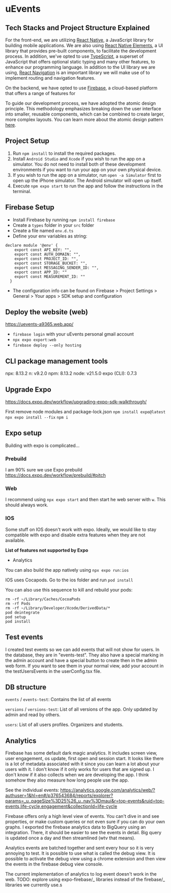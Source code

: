 # uEvents

## Tech Stacks and Project Structure Explained

For the front-end, we are utilizing [React Native](https://reactnative.dev/), a JavaScript library for building mobile applications. We are also using [React Native Elements](https://reactnativeelements.com/), a UI library that provides pre-built components, to facilitate the development process. In addition, we've opted to use [TypeScript](https://www.typescriptlang.org/), a superset of JavaScript that offers optional static typing and many other features, to enhance our programming language. In addition to the UI library we are using, [React Navigation](https://reactnavigation.org/) is an important library we will make use of to implement routing and navigation features.

On the backend, we have opted to use [Firebase](https://firebase.google.com/), a cloud-based platform that offers a range of features for

To guide our development process, we have adopted the atomic design principle. This methodology emphasizes breaking down the user interface into smaller, reusable components, which can be combined to create larger, more complex layouts. You can learn more about the atomic design pattern [here](https://xd.adobe.com/ideas/process/ui-design/atomic-design-principles-methodology-101/).

## Project Setup

1. Run `npm install` to install the required packages.
2. Install `Android Studio` and `Xcode` if you wish to run the app on a simulator. You do not need to install both of these development environments if you want to run your app on your own physical device.
3. If you wish to run the app on a simulator, run `open -a Simulator` first to open up the iPhone simulator. The Android simulator will open up itself.
4. Execute `npm expo start` to run the app and follow the instructions in the terminal.

## Firebase Setup

- Install Firebase by running `npm install firebase`
- Create a `types` folder in your `src` folder
- Create a file named `env.d.ts`
- Define your env variables as string:

```
declare module '@env' {
    export const API_KEY: "",
    export const AUTH_DOMAIN: "",
    export const PROJECT_ID: "",
    export const STORAGE_BUCKET: "",
    export const MESSAGING_SENDER_ID: "",
    export const APP_ID: ""
    export const MEASUREMENT_ID: ""
  }
```

- The configuration info can be found on Firebase > Project Settings > General > Your apps > SDK setup and configuration

## Deploy the website (web)

https://uevents-a9365.web.app/

- `firebase login` with your uEvents personal gmail account
- `npx expo export:web`
- `firebase deploy --only hosting`

## CLI package management tools

npx: 8.13.2
n: v9.2.0
npm: 8.13.2
node: v21.5.0
expo (CLI): 0.7.3

## Upgrade Expo

https://docs.expo.dev/workflow/upgrading-expo-sdk-walkthrough/

First remove node modules and package-lock.json
`npm install expo@latest`
`npx expo install --fix`
`npm i`

## Expo setup

Building with expo is complicated...

### Prebuild

I am 90% sure we use Expo prebuild https://docs.expo.dev/workflow/prebuild/#pitch

### Web

I recommend using `npx expo start` and then start he web server with `w`. This should always work.

### IOS

Some stuff on IOS doesn't work with expo. Ideally, we would like to stay compatible with expo and disable extra features when they are not available.

**List of features not supported by Expo**

- Analytics

You can also build the app natively using `npx expo run:ios`

IOS uses Cocapods. Go to the ios folder and run `pod install`

You can also use this sequence to kill and rebuild your pods:

```
rm -rf ~/Library/Caches/CocoaPods
rm -rf Pods
rm -rf ~/Library/Developer/Xcode/DerivedData/*
pod deintegrate
pod setup
pod install
```

## Test events

I created test events so we can add events that will not show for users. In the database, they are in "events-test".
They also have a special marking in the admin account and have a special button to create then in the admin web form.
If you want to see them in your normal view, add your account in the testUsersEvents in the userConfig.tsx file.

## DB structure

`events` / `events-test`: Contains the list of all events

`versions` / `versions-test`: List of all versions of the app. Only updated by admin and read by others.

`users`: List of all users profiles. Organizers and students.

## Analytics

Firebase has some default dark magic analytics. It includes screen view, user engagement, os update, first open and session start. It looks like there is a lot of metadata associated with it since you can learn a lot about your users with it. I don't know if it only works for users that are signed up. I don't know if it also collects when we are developing the app. I think somehow they also measure how long people use the app.

See the individual events:
https://analytics.google.com/analytics/web/?authuser=1&hl=en#/p376543684/reports/explorer?params=_u..pageSize%3D25%26_u..nav%3Dmaui&r=top-events&ruid=top-events,life-cycle,engagement&collectionId=life-cycle

Firebase offers only a high level view of events. You can't dive in and see properties, or make custom queries or not even sure if you can do your own graphs. I exported the firebase analytics data to BigQuery using an integration. There, it should be easier to see the events in detail. Big query is updated once a day and then streamlined (wtv that means).

Analytics events are batched together and sent every hour so it is very annoying to test. It is possible to use what is called the debug view. It is possible to activate the debug view using a chrome extension and then view the events in the firebase debug view console.

The current implementation of analytics to log event doesn't work in the web. TODO: explore using expo-firebase/_ libraries instead of the firebase/_ libraries we currently use.s
